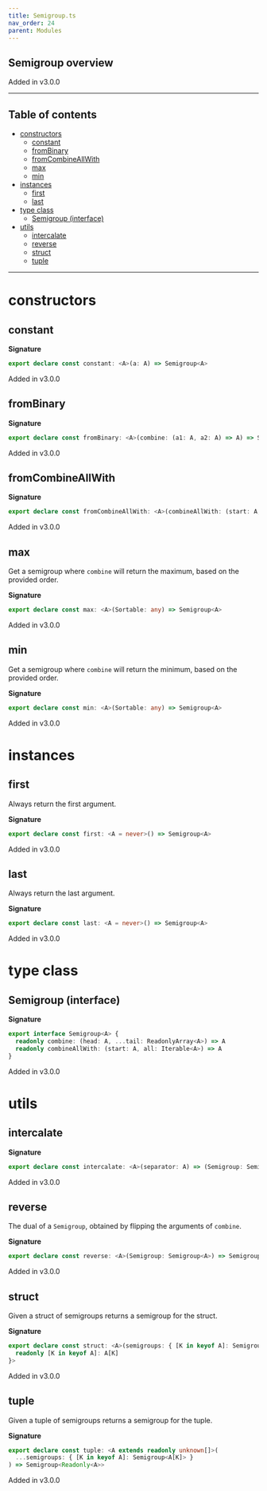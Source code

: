 ```yaml
---
title: Semigroup.ts
nav_order: 24
parent: Modules
---
```


## Semigroup overview

Added in v3.0.0

---

<h2 class="text-delta">Table of contents</h2>

- [constructors](#constructors)
  - [constant](#constant)
  - [fromBinary](#frombinary)
  - [fromCombineAllWith](#fromcombineallwith)
  - [max](#max)
  - [min](#min)
- [instances](#instances)
  - [first](#first)
  - [last](#last)
- [type class](#type-class)
  - [Semigroup (interface)](#semigroup-interface)
- [utils](#utils)
  - [intercalate](#intercalate)
  - [reverse](#reverse)
  - [struct](#struct)
  - [tuple](#tuple)

---

# constructors

## constant

**Signature**

```ts
export declare const constant: <A>(a: A) => Semigroup<A>
```

Added in v3.0.0

## fromBinary

**Signature**

```ts
export declare const fromBinary: <A>(combine: (a1: A, a2: A) => A) => Semigroup<A>
```

Added in v3.0.0

## fromCombineAllWith

**Signature**

```ts
export declare const fromCombineAllWith: <A>(combineAllWith: (start: A, all: Iterable<A>) => A) => Semigroup<A>
```

Added in v3.0.0

## max

Get a semigroup where `combine` will return the maximum, based on the provided order.

**Signature**

```ts
export declare const max: <A>(Sortable: any) => Semigroup<A>
```

Added in v3.0.0

## min

Get a semigroup where `combine` will return the minimum, based on the provided order.

**Signature**

```ts
export declare const min: <A>(Sortable: any) => Semigroup<A>
```

Added in v3.0.0

# instances

## first

Always return the first argument.

**Signature**

```ts
export declare const first: <A = never>() => Semigroup<A>
```

Added in v3.0.0

## last

Always return the last argument.

**Signature**

```ts
export declare const last: <A = never>() => Semigroup<A>
```

Added in v3.0.0

# type class

## Semigroup (interface)

**Signature**

```ts
export interface Semigroup<A> {
  readonly combine: (head: A, ...tail: ReadonlyArray<A>) => A
  readonly combineAllWith: (start: A, all: Iterable<A>) => A
}
```

Added in v3.0.0

# utils

## intercalate

**Signature**

```ts
export declare const intercalate: <A>(separator: A) => (Semigroup: Semigroup<A>) => Semigroup<A>
```

Added in v3.0.0

## reverse

The dual of a `Semigroup`, obtained by flipping the arguments of `combine`.

**Signature**

```ts
export declare const reverse: <A>(Semigroup: Semigroup<A>) => Semigroup<A>
```

Added in v3.0.0

## struct

Given a struct of semigroups returns a semigroup for the struct.

**Signature**

```ts
export declare const struct: <A>(semigroups: { [K in keyof A]: Semigroup<A[K]> }) => Semigroup<{
  readonly [K in keyof A]: A[K]
}>
```

Added in v3.0.0

## tuple

Given a tuple of semigroups returns a semigroup for the tuple.

**Signature**

```ts
export declare const tuple: <A extends readonly unknown[]>(
  ...semigroups: { [K in keyof A]: Semigroup<A[K]> }
) => Semigroup<Readonly<A>>
```

Added in v3.0.0
